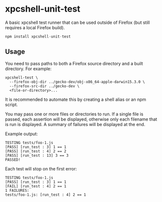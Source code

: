 
# xpcshell-unit-test

A basic xpcshell test runner that can be used outside of Firefox (but
still requires a local Firefox build).

```js
npm install xpcshell-unit-test
```

## Usage

You need to pass paths to both a Firefox source directory and a built directory. For example:

```
xpcshell-test \
  --firefox-obj-dir ../gecko-dev/obj-x86_64-apple-darwin15.3.0 \
  --firefox-src-dir ../gecko-dev \
  <file-or-directory>...
```

It is recommended to automate this by creating a shell alias or an npm script.

You may pass one or more files or directories to run. If a single file
is passed, each assertion will be displayed, otherwise only each
filename that is run is displayed. A summary of failures will be
displayed at the end.

Example output:

```
TESTING tests/foo-1.js
[PASS] [run_test : 3] 1 == 1
[PASS] [run_test : 4] 2 == 2 
[PASS] [run_test : 13] 3 == 3
PASSED!
```

Each test will stop on the first error:

```
TESTING tests/foo-1.js
[PASS] [run_test : 3] 1 == 1
[FAIL] [run_test : 4] 2 == 1
1 FAILURES:
tests/foo-1.js: [run_test : 4] 2 == 1
```

